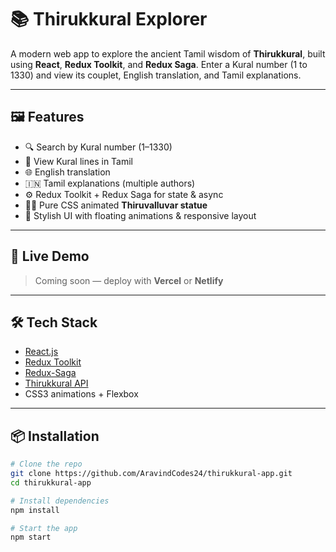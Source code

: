 # 📚 Thirukkural Explorer

A modern web app to explore the ancient Tamil wisdom of **Thirukkural**, built using **React**, **Redux Toolkit**, and **Redux Saga**. Enter a Kural number (1 to 1330) and view its couplet, English translation, and Tamil explanations.

---

## 🖼 Features

- 🔍 Search by Kural number (1–1330)
- 📖 View Kural lines in Tamil
- 🌐 English translation
- 🇮🇳 Tamil explanations (multiple authors)
- ⚙️ Redux Toolkit + Redux Saga for state & async
- 🧘‍♂️ Pure CSS animated **Thiruvalluvar statue**
- 💜 Stylish UI with floating animations & responsive layout

---

## 🚀 Live Demo

> Coming soon — deploy with **Vercel** or **Netlify**

---

## 🛠 Tech Stack

- [React.js](https://reactjs.org/)
- [Redux Toolkit](https://redux-toolkit.js.org/)
- [Redux-Saga](https://redux-saga.js.org/)
- [Thirukkural API](https://getthirukkural.appspot.com/)
- CSS3 animations + Flexbox

---

## 📦 Installation

```bash
# Clone the repo
git clone https://github.com/AravindCodes24/thirukkural-app.git
cd thirukkural-app

# Install dependencies
npm install

# Start the app
npm start
